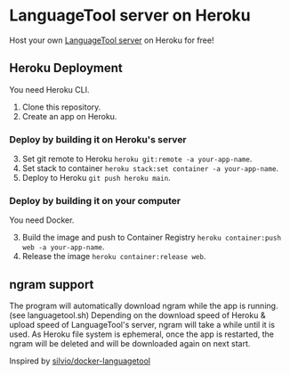 # LanguageTool server on Heroku
Host your own [LanguageTool server](https://languagetool.org) on Heroku for free!

## Heroku Deployment
You need Heroku CLI.

1. Clone this repository.
2. Create an app on Heroku.

### Deploy by building it on Heroku's server
3. Set git remote to Heroku `heroku git:remote -a your-app-name`.
4. Set stack to container `heroku stack:set container -a your-app-name`.
5. Deploy to Heroku `git push heroku main`.

### Deploy by building it on your computer
You need Docker.

3. Build the image and push to Container Registry `heroku container:push web -a your-app-name`.
4. Release the image `heroku container:release web`.

## ngram support
The program will automatically download ngram while the app is running. (see languagetool.sh)
Depending on the download speed of Heroku & upload speed of LanguageTool's server, ngram will take a while until it is used.
As Heroku file system is ephemeral, once the app is restarted, the ngram will be deleted and will be downloaded again on next start.

Inspired by [silvio/docker-languagetool](https://github.com/silvio/docker-languagetool)